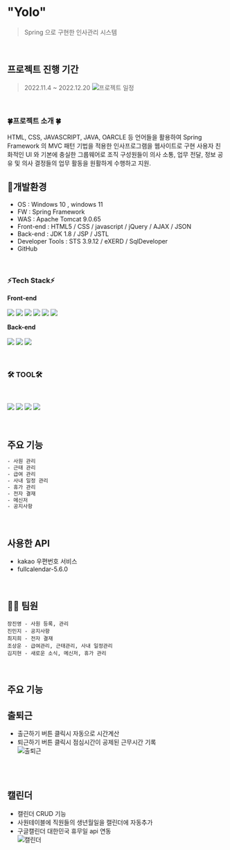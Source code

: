 
# "Yolo"
>  Spring 으로 구현한 인사관리 시스템

<Br>

## 프로젝트 진행 기간
>  2022.11.4 ~ 2022.12.20
![프로젝트 일정](https://user-images.githubusercontent.com/100989788/209290095-53f1ec11-fd7a-48b0-afc9-cba1d3ce5cea.png)

<Br>
<h3>🍀프로젝트 소개 🍀</h3>
HTML, CSS, JAVASCRIPT, JAVA, OARCLE 등 언어들을 활용하여 Spring Framework 의 MVC 패턴 기법을 적용한 인사프로그램을 웹사이트로 구현
사용자 친화적인 UI 와 기본에 충실한 그룹웨어로 조직 구성원들이 의사 소통, 업무 전달, 정보 공유 및 의사 결정들의 업무 활동을 원활하게 수행하고 지원.
<br>


## 🌈개발환경

- OS : Windows 10 , windows 11 <br>
- FW : Spring Framework <br>
- WAS : Apache Tomcat 9.0.65
- Front-end : HTML5 / CSS / javascript / jQuery / AJAX / JSON
- Back-end : JDK 1.8 / JSP / JSTL
- Developer Tools : STS 3.9.12 / eXERD / SqlDeveloper 
- GitHub

<br>

### ⚡Tech Stack⚡

**Front-end**
<br><br>
<img src="https://img.shields.io/badge/HTML5-00599C?style=flat-square&logo=HTML5&logoColor=white"/>
<img src="https://img.shields.io/badge/CSS-A8B9CC?style=flat-square&logo=C&logoColor=white"/>
<img src="https://img.shields.io/badge/javascript-F6C915?style=flat-square&logo=javascript&logoColor=white"/>
<img src="https://img.shields.io/badge/Java-006D5C?style=flat-square&logo=Java&logoColor=white"/>
<img src="https://img.shields.io/badge/jQuery-red?style=flat-square&logo=jQuery&logoColor=white"/>
<img src="https://img.shields.io/badge/AJAX -black?style=flat-square&logo=AJAX &logoColor=white"/>

	 

**Back-end** 
<br><br>
<img src="https://img.shields.io/badge/JDK 1.8-important?style=flat-square&logo=JDK &logoColor=white"/>
<img src="https://img.shields.io/badge/JSP-yellowgreen?style=flat-square&logo=JSP&logoColor=white"/>
<img src="https://img.shields.io/badge/JSTL-blue?style=flat-square&logo=JSTL&logoColor=white"/>


<br>

### 🛠️ TOOL🛠️
<br><br>
<img src="https://img.shields.io/badge/STS 3.9.12-purple?style=flat-square&logo=STS&logoColor=white"/>
<img src="https://img.shields.io/badge/eXERD-brightgreen?style=flat-square&logo=eXERD&logoColor=white"/>
<img src="https://img.shields.io/badge/SqlDeveloper-9cf?style=flat-square&logo=SqlDeveloper &logoColor=white"/>
<img src="https://img.shields.io/badge/gitHub-blueviolet?style=flat-square&logo=gitHub&logoColor=white"/>


<br>

## 주요 기능 

```sh
- 사원 관리 
- 근태 관리 
- 급여 관리
- 사내 일정 관리 
- 휴가 관리
- 전자 결재 
- 메신저 
- 공지사항
```
<br>


## 사용한 API 

* kakao 우편번호 서비스
* fullcalendar-5.6.0


<Br>

## 🧑‍🚀 팀원
```
장진영 - 사원 등록, 관리
진민지 - 공지사항
최지희 - 전자 결재
조상운 - 급여관리, 근태관리, 사내 일정관리
김지현 - 새로운 소식, 메신저, 휴가 관리
```
<br>



## 주요 기능 
## 출퇴근
- 출근하기 버튼 클릭시 자동으로 시간계산
- 퇴근하기 버튼 클릭시 점심시간이 공제된 근무시간 기록 <br>
![출퇴근](https://user-images.githubusercontent.com/65589607/209297538-9eaf95ca-855d-4a28-a6e3-926b2991e1d8.gif)

<br><br>
## 캘린더
- 캘린더 CRUD 기능 
- 사원테이블에 직원들의 생년월일을 캘린더에 자동추가
- 구글캘린더 대한민국 휴무일 api 연동 <br> 
![캘린더](https://user-images.githubusercontent.com/65589607/209296260-b1d27954-492b-40e7-adc9-3552c3414181.gif)


